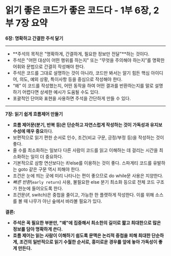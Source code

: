 
# 읽기 좋은 코드가 좋은 코드다 - 1부 6장, 2부 7장 요약

**6장: 명확하고 간결한 주석 달기**  

---

- **주석의 목적은 "명확하게, 간결하게, 필요한 정보만 전달"**하는 것이다.
- 주석은 "어떤 대상이 어떤 행위를 하는지" 또는 “무엇을 주의해야 하는지”를 명확한 어휘와 문법으로 간결히 작성해야 한다.
- 주석은 코드를 그대로 설명하는 것이 아니라, 코드만 봐서는 알기 힘든 핵심 아이디어, 의도, 예외 상황, 특이사항 등을 중심으로 작성해야 한다.
- “왜” 이 코드를 작성했는지, 어떤 동작을 하여 어떤 결과를 반환하는지를 말로 설명하기 어렵다면 상세한 예시가 도움될 수도 있다.
- 포괄적인 단어와 표현을 사용하면 주석을 간단하게 만들 수 있다.

---

**7장: 읽기 쉽게 흐름제어 만들기**

- **흐름 제어문(분기, 반복 등)은 단순하고 자연스럽게 작성하는 것이 가독성과 유지보수성에 매우 중요**하다.
- 보편적으로 읽기 편한 순서로 인수, 조건(비교 구문, 긍정/부정 등)을 작성하는 것이 좋다.
- 줄 수를 최소화하는 일보다 다른 사람이 코드를 읽고 이해하는 데 걸리는 시간을 최소화하는 일이 더 중요하다.
- 기본적으로 삼항 연산보다는 if/else를 이용하는 것이 좋다. 스파게티 코드를 유발하는 goto 같은 구문 역시 피해야 한다.
- 조건은 눈에 띄는 곳에 미리 나타나는 편이 좋으므로 do while문 사용은 지양한다.
- *빠른 반환*(`early return`) 사용, 불필요한 else 분기 최소화 등으로 전체 코드 구조가 한눈에 들어오도록 한다. 
- 조건문(if, switch)은 중첩을 줄이고, 가능한 한 플랫하게 작성한다. 이를 위해 소스를 볼 때 나무가 아닌 숲에서 바라볼 필요가 있다.

**결론:**  


- **주석은 꼭 필요한 부분만, "왜"에 집중해서 최소한의 길이로 짧고 최대한으로 많은 정보를 담아 명확하게 쓴다.**
- **흐름 제어는 읽는 사람이 이해하기 쉽도록 문맥은 논리적 중첩을 피해 최대한 단순하게, 조건의 일반적으로 읽기 수월한 순서로, 흥미로운 경우를 앞에 놓아 가독성이 좋게 만든다.**